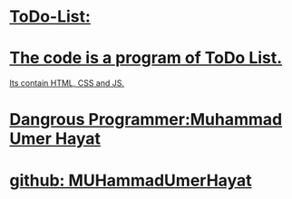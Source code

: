 # <u>ToDo-List:

# The code is a program of ToDo List.
Its contain HTML, CSS and JS.

# Dangrous Programmer:Muhammad Umer Hayat
 # github: MUHammadUmerHayat 
 


